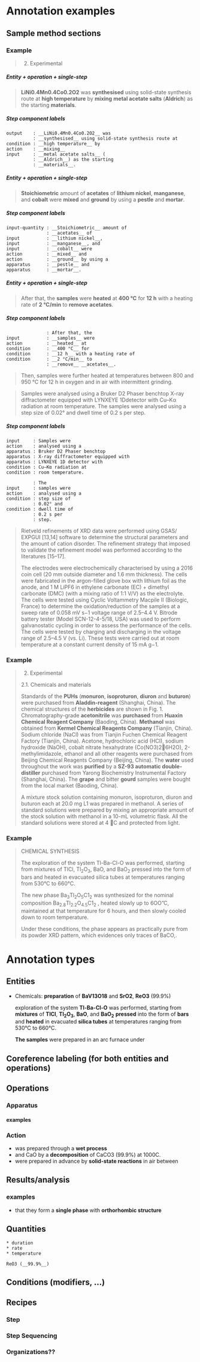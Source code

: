 # Annotation examples

## Sample method sections

### Example 

> 2. Experimental

##### Entity + operation + single-step
> __LiNi0.4Mn0.4Co0.2O2__ was __synthesised__ using solid-state synthesis route at __high temperature__ by __mixing__ __metal acetate salts__ (__Aldrich__) as the starting __materials__.


##### Step component labels
    output    : __LiNi0.4Mn0.4Co0.2O2__ was
              : __synthesised__ using solid-state synthesis route at
    condition : __high temperature__ by
    action    : __mixing__
    input     : __metal acetate salts__ (
              : __Aldrich__) as the starting
              : __materials__.

##### Entity + operation + single-step
> __Stoichiometric__ amount of __acetates__ of __lithium nickel__, __manganese__, and __cobalt__ were __mixed__ and __ground__ by using a __pestle__ and __mortar__.

##### Step component labels
    input-quantity : __Stoichiometric__ amount of
                   : __acetates__ of
    input          : __lithium nickel__,
    input          : __manganese__, and
    input          : __cobalt__ were
    action         : __mixed__ and
    action         : __ground__ by using a
    apparatus      : __pestle__ and
    apparatus      : __mortar__.


##### Entity + operation + single-step
> After that, the __samples__ were __heated__ at __400 °C__ for __12 h__ with a heating rate of __2 °C/min__ to __remove__ __acetates__.

##### Step component labels
                   : After that, the
    input          : __samples__ were
    action         : __heated__ at
    condition      : __400 °C__ for
    condition      : __12 h__ with a heating rate of
    condition      : __2 °C/min__ to
                   : __remove__ __acetates__.


> Then, samples were further heated at temperatures between 800 and 950 °C for 12 h in oxygen and in air with intermittent grinding.


> Samples were analysed using a Bruker D2 Phaser benchtop X-ray diffractometer equipped with LYNXEYE 1Ddetector with Cu–Kα radiation at room temperature.
> The samples were analysed using a step size of 0.02° and dwell time of 0.2 s per step.

##### Step component labels
    input     : Samples were 
    action    : analysed using a 
    apparatus : Bruker D2 Phaser benchtop 
    apparatus : X-ray diffractometer equipped with 
    apparatus : LYNXEYE 1D detector with 
    condition : Cu–Kα radiation at 
    condition : room temperature.

              : The 
    input     : samples were 
    action    : analysed using a 
    condition : step size of 
              : 0.02° and 
    condition : dwell time of 
              : 0.2 s per 
              : step.


> Rietveld refinements of XRD data were performed using GSAS/ EXPGUI [13,14] software to determine the structural parameters and the amount of cation disorder.
> The refinement strategy that imposed to validate the refinement model was performed according to the literatures [15–17].
>
> The electrodes were electrochemically characterised by using a 2016 coin cell (20 mm outside diameter and 1.6 mm thickness).
> The cells were fabricated in the argon-filled glove box with lithium foil as the anode, and 1 M LiPF6 in ethylene carbonate (EC) + dimethyl carbonate (DMC) (with a mixing ratio of 1:1 V/V) as the electrolyte.
> The cells were tested using Cyclic Voltammetry Macpile II (Biologic, France) to determine the oxidation/reduction of the samples at a sweep rate of 0.058 mV s−1 voltage range of 2.5–4.4 V.
> Bitrode battery tester (Model SCN-12-4-5/18, USA) was used to perform galvanostatic cycling in order to assess the performance of the cells.
> The cells were tested by charging and discharging in the voltage range of 2.5–4.5 V (vs. Li).
> These tests were carried out at room temperature at a constant current density of 15 mA g−1.


### Example

> 2. Experimental
>
> 2.1. Chemicals and materials
>
> Standards of the __PUHs__ (__monuron__, __isoproturon__, __diuron__ and __buturon__) were purchased from __Aladdin-reagent__ (Shanghai, China).
> The chemical structures of the __herbicides__ are shown in Fig. 1.
> Chromatography-grade __acetonitrile__ was __purchased__ from __Huaxin Chemical Reagent Company__ (Baoding, China).
> __Methanol__ was obtained from __Kermel Chemical Reagents Company__ (Tianjin, China).
> Sodium chloride (NaCl) was from Tianjin Fuchen Chemical Reagent Factory (Tianjin, China).
> Acetone, hydrochloric acid (HCl), sodium hydroxide (NaOH), cobalt nitrate hexahydrate (Co(NO3)26H2O), 2-methylimidazole, ethanol and all other reagents were purchased from Beijing Chemical Reagents Company (Beijing, China).
> The __water__ used throughout the work was __purified__ by a __SZ-93 automatic double-distiller__ purchased from Yarong Biochemistry Instrumental Factory (Shanghai, China).
> The __grape__ and bitter __gourd__ samples were bought from the local market (Baoding, China).
>
>
> A mixture stock solution containing monuron, isoproturon, diuron and buturon each at 20.0 mg L1 was prepared in methanol.
> A series of standard solutions were prepared by mixing an appropriate amount of the stock solution with methanol in a 10-mL volumetric flask.
> All the standard solutions were stored at 4 C and protected from light.



### Example

> CHEMICAL SYNTHESIS
>
> The exploration of the system Tl-Ba-Cl-O was performed,
> starting from mixtures of TlCl, Tl<sub>2</sub>O<sub>3</sub>, BaO, and BaO<sub>2</sub>
> pressed into the form of bars and heated in evacuated silica tubes at temperatures ranging from 530°C to 660°C.
>
> The new phase Ba<sub>3</sub>Tl<sub>2</sub>O<sub>5</sub>C1<sub>2</sub> was synthesized
> for the nominal composition Ba<sub>2.8</sub>Tl<sub>2.2</sub>O<sub>4.5</sub>C1<sub>2</sub> ,
> heated slowly up to 6OO”C, maintained at that temperature for 6 hours, and then slowly cooled down to room temperature.
>
> Under these conditions, the phase appears as practically pure from its powder XRD pattern, which evidences only traces of BaCO,.

# Annotation types

## Entities


+ Chemicals:
  __preparation__ of
  __BaV13O18__ and
  __SrO2__,
  __ReO3__ (99.9%)

  exploration of the system
  __Tl-Ba-Cl-O__ was performed,
  starting from
  __mixtures__ of
  __TlCl__,
  __Tl<sub>2</sub>O<sub>3</sub>__,
  __BaO__, and
  __BaO<sub>2</sub>__
  __pressed__ into the form of
  __bars__ and
  __heated__ in evacuated
  __silica tubes__ at temperatures ranging from
  530°C to
  660°C.

  __The samples__
  were prepared in an arc furnace under




## Coreference labeling (for both entities and operations)



## Operations
### Apparatus
#### examples


### Action

+ was prepared through a __wet process__
+ and CaO by a __decomposition__ of CaCO3 (99.9%) at 1000C.
+ were prepared in advance by __solid-state reactions__ in air between



## Results/analysis

### examples
+ that they form a __single phase__ with __orthorhombic structure__


## Quantities
    * duration
    * rate
    * temperature

    ReO3 (__99.9%__)



## Conditions (modifiers, ...)


## Recipes
### Step


### Step Sequencing

### Organizations??


